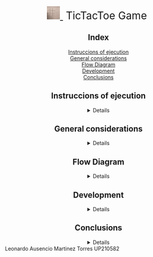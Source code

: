 <div align= "center">

<h1 style="font-weight:normal">
  <a href="https://sourcerer.io">
    <img src=https://github.com/UP210582/UP210582_CPP/blob/main/Imagenes/tic-tac-toe-robot.gif 
    alt="Sourcerer" width=35>
  </a>
  &nbsp;TicTacToe Game&nbsp;
</h1>


## Index
[Instruccions of  ejecution](#Instruccions-of-ejecution)  
[General considerations](#General-considerations)  
[Flow Diagram](#Flow-Diagram)  
[Development](#Development)  
[Conclusions](#Conclusions)  



## Instruccions of  ejecution
<details close="open">
abcdefghijklmñopqrstuvwxyz
</details>

## General considerations
<details close="open">
abcdefghijklmñopqrstuvwxyz
</details>

## Flow Diagram
<details close="open">
abcdefghijklmñopqrstuvwxyz
</details>

## Development
<details close="open">
abcdefghijklmñopqrstuvwxyz
</details>

## Conclusions
<details close="open">
abcdefghijklmñopqrstuvwxyz
</details>

</div>
Leonardo Ausencio Martinez Torres UP210582